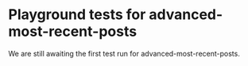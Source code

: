 # Playground tests for advanced-most-recent-posts
We are still awaiting the first test run for advanced-most-recent-posts.
